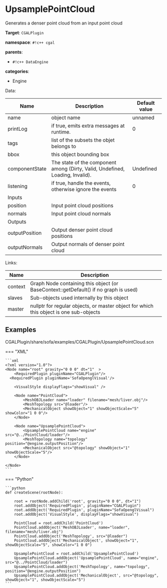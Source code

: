 # UpsamplePointCloud

Generates a denser point cloud from an input point cloud


__Target__: `CGALPlugin`

__namespace__: `#!c++ cgal`

__parents__: 

- `#!c++ DataEngine`

__categories__: 

- Engine

Data: 

<table>
<thead>
    <tr>
        <th>Name</th>
        <th>Description</th>
        <th>Default value</th>
    </tr>
</thead>
<tbody>
	<tr>
		<td>name</td>
		<td>
object name
</td>
		<td>unnamed</td>
	</tr>
	<tr>
		<td>printLog</td>
		<td>
if true, emits extra messages at runtime.
</td>
		<td>0</td>
	</tr>
	<tr>
		<td>tags</td>
		<td>
list of the subsets the objet belongs to
</td>
		<td></td>
	</tr>
	<tr>
		<td>bbox</td>
		<td>
this object bounding box
</td>
		<td></td>
	</tr>
	<tr>
		<td>componentState</td>
		<td>
The state of the component among (Dirty, Valid, Undefined, Loading, Invalid).
</td>
		<td>Undefined</td>
	</tr>
	<tr>
		<td>listening</td>
		<td>
if true, handle the events, otherwise ignore the events
</td>
		<td>0</td>
	</tr>
	<tr>
		<td colspan="3">Inputs</td>
	</tr>
	<tr>
		<td>position</td>
		<td>
Input point cloud positions
</td>
		<td></td>
	</tr>
	<tr>
		<td>normals</td>
		<td>
Input point cloud normals
</td>
		<td></td>
	</tr>
	<tr>
		<td colspan="3">Outputs</td>
	</tr>
	<tr>
		<td>outputPosition</td>
		<td>
Output denser point cloud positions
</td>
		<td></td>
	</tr>
	<tr>
		<td>outputNormals</td>
		<td>
Output normals of denser point cloud
</td>
		<td></td>
	</tr>

</tbody>
</table>

Links: 

| Name | Description |
| ---- | ----------- |
|context|Graph Node containing this object (or BaseContext::getDefault() if no graph is used)|
|slaves|Sub-objects used internally by this object|
|master|nullptr for regular objects, or master object for which this object is one sub-objects|



## Examples

CGALPlugin/share/sofa/examples/CGALPlugin/UpsamplePointCloud.scn

=== "XML"

    ```xml
    <?xml version="1.0"?>
    <Node name="root" gravity="0 0 0" dt="1"  >
    	<RequiredPlugin pluginName="CGALPlugin"/>
      <RequiredPlugin pluginName='SofaOpenglVisual'/>
    
    	<VisualStyle displayFlags="showVisual" />
    
    	<Node name="PointCloud">
    		<MeshOBJLoader name="loader" filename="mesh/liver.obj"/>
    		<MeshTopology src="@loader"/>
    		<MechanicalObject showObject="1" showObjectScale="5" showColor="1 0 0"/>
    	</Node>
    
    	<Node name="UpsamplePointCloud">
    		<UpsamplePointCloud name="engine" src="@../PointCloud/loader"/>
    		<MeshTopology name="topology" position="@engine.outputPosition"/>
    		<MechanicalObject src="@topology" showObject="1" showObjectScale="5"/>
    	</Node>
    
    </Node>
    ```

=== "Python"

    ```python
    def createScene(rootNode):

        root = rootNode.addChild('root', gravity="0 0 0", dt="1")
        root.addObject('RequiredPlugin', pluginName="CGALPlugin")
        root.addObject('RequiredPlugin', pluginName="SofaOpenglVisual")
        root.addObject('VisualStyle', displayFlags="showVisual")

        PointCloud = root.addChild('PointCloud')
        PointCloud.addObject('MeshOBJLoader', name="loader", filename="mesh/liver.obj")
        PointCloud.addObject('MeshTopology', src="@loader")
        PointCloud.addObject('MechanicalObject', showObject="1", showObjectScale="5", showColor="1 0 0")

        UpsamplePointCloud = root.addChild('UpsamplePointCloud')
        UpsamplePointCloud.addObject('UpsamplePointCloud', name="engine", src="@../PointCloud/loader")
        UpsamplePointCloud.addObject('MeshTopology', name="topology", position="@engine.outputPosition")
        UpsamplePointCloud.addObject('MechanicalObject', src="@topology", showObject="1", showObjectScale="5")
    ```

